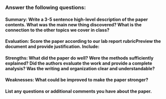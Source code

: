 ### Answer the following questions:

#### Summary: Write a 3-5 sentence high-level description of the paper contents. What was the main new thing discovered? What is the connection to the other topics we cover in class?

#### Evaluation: Score the paper according to our lab report rubricPreview the document and provide justification. Include:

#### Strengths: What did the paper do well? Were the methods sufficiently explained? Did the authors evaluate the work and provide a complete analysis? Was the writing and organization clear and understandable?

#### Weaknesses: What could be improved to make the paper stronger?

#### List any questions or additional comments you have about the paper.

